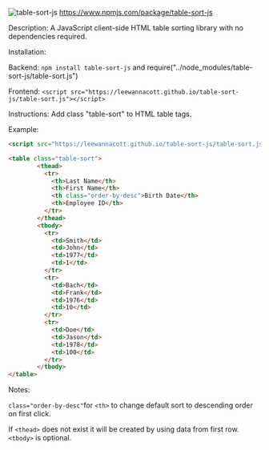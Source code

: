![table-sort-js](https://img.shields.io/npm/v/table-sort-js)  https://www.npmjs.com/package/table-sort-js

Description: A JavaScript client-side HTML table sorting library with no dependencies required. 

Installation:

Backend: `npm install table-sort-js` and require("../node_modules/table-sort-js/table-sort.js") 

Frontend: `<script src="https://leewannacott.github.io/table-sort-js/table-sort.js"></script>`

Instructions: Add class "table-sort" to HTML table tags.

Example:
```html
<script src="https://leewannacott.github.io/table-sort-js/table-sort.js"></script>

<table class="table-sort">
        <thead>
          <tr>
            <th>Last Name</th>
            <th>First Name</th>
            <th class="order-by-desc">Birth Date</th>
            <th>Employee ID</th>
          </tr>
        </thead>
        <tbody>
          <tr>
            <td>Smith</td>
            <td>John</td>
            <td>1977</td>
            <td>1</td>
          </tr>
          <tr>
            <td>Bach</td>
            <td>Frank</td>
            <td>1976</td>
            <td>10</td>
          </tr>
          <tr>
            <td>Doe</td>
            <td>Jason</td>
            <td>1978</td>
            <td>100</td>
          </tr>
        </tbody>
</table>
```
Notes:

`class="order-by-desc"`for `<th>` to change default sort to descending order on first click.

If `<thead>` does not exist it will be created by using data from first row. `<tbody>` is optional.
